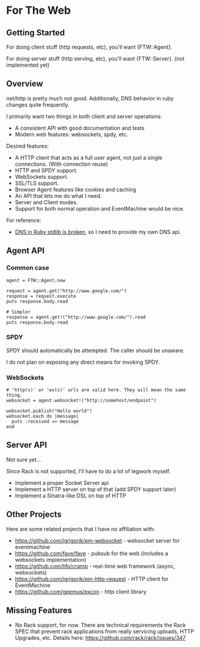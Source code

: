 # For The Web

## Getting Started

For doing client stuff (http requests, etc), you'll want {FTW::Agent}.

For doing server stuff (http serving, etc), you'll want {FTW::Server}. (not implemented yet)

## Overview

net/http is pretty much not good. Additionally, DNS behavior in ruby changes quite frequently.

I primarily want two things in both client and server operations:

* A consistent API with good documentation and tests
* Modern web features: websockets, spdy, etc.

Desired features:

* A HTTP client that acts as a full user agent, not just a single connections. (With connection reuse)
* HTTP and SPDY support.
* WebSockets support.
* SSL/TLS support.
* Browser Agent features like cookies and caching
* An API that lets me do what I need.
* Server and Client modes.
* Support for both normal operation and EventMachine would be nice.

For reference:

* [DNS in Ruby stdlib is broken](https://github.com/jordansissel/experiments/tree/master/ruby/dns-resolving-bug), so I need to provide my own DNS api.

## Agent API

### Common case

    agent = FTW::Agent.new

    request = agent.get("http://www.google.com/")
    response = request.execute
    puts response.body.read

    # Simpler
    response = agent.get!("http://www.google.com/").read
    puts response.body.read

### SPDY

SPDY should automatically be attempted. The caller should be unaware.

I do not plan on exposing any direct means for invoking SPDY.

### WebSockets

    # 'http(s)' or 'ws(s)' urls are valid here. They will mean the same thing.
    websocket = agent.websocket!("http://somehost/endpoint")

    websocket.publish("Hello world")
    websocket.each do |message|
      puts :received => message
    end

## Server API

Not sure yet...

Since Rack is not supported, I'll have to do a lot of legwork myself.

* Implement a proper Socket Server api
* Implement a HTTP server on top of that (add SPDY support later)
* Implement a Sinatra-like DSL on top of HTTP

## Other Projects

Here are some related projects that I have no affiliation with:

* https://github.com/igrigorik/em-websocket - websocket server for eventmachine
* https://github.com/faye/faye - pubsub for the web (includes a websockets implementation)
* https://github.com/lifo/cramp - real-time web framework (async, websockets)
* https://github.com/igrigorik/em-http-request - HTTP client for EventMachine
* https://github.com/geemus/excon - http client library

## Missing Features

* No Rack support, for now. There are technical requirements the Rack SPEC that
  prevent rack applications from really servicing uploads, HTTP Upgrades, etc.
  Details here: https://github.com/rack/rack/issues/347

